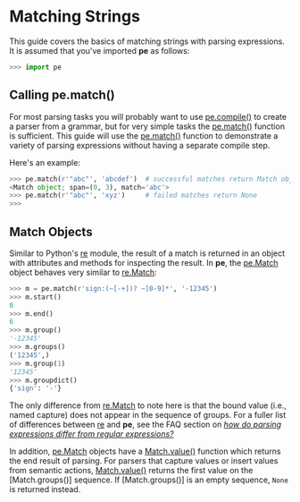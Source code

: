 
# Matching Strings

This guide covers the basics of matching strings with parsing
expressions. It is assumed that you've imported **pe** as follows:

```python
>>> import pe

```

[pe.match()]: ../api/pe.md#match
[pe.compile()]: ../api/pe.md#compile
[pe.Match]: ../api/pe.md#Match-object
[Match.end()]: ../api/pe.md#Match-end
[Match.group()]: ../api/pe.md#Match-group
[Match.value()]: ../api/pe.md#Match-value
[re]: https://docs.python.org/3/library/re.html
[re.Match]: https://docs.python.org/3/library/re.html#match-objects


## Calling pe.match()

For most parsing tasks you will probably want to use [pe.compile()] to
create a parser from a grammar, but for very simple tasks the
[pe.match()] function is sufficient. This guide will use the
[pe.match()] function to demonstrate a variety of parsing expressions
without having a separate compile step.

Here's an example:

```python
>>> pe.match(r'"abc"', 'abcdef')  # successful matches return Match objects
<Match object; span=(0, 3), match='abc'>
>>> pe.match(r'"abc"', 'xyz')     # failed matches return None
>>>

```


## Match Objects

Similar to Python's [re] module, the result of a match is returned in
an object with attributes and methods for inspecting the result. In
**pe**, the [pe.Match] object behaves very similar to [re.Match]:

```python
>>> m = pe.match(r'sign:(~[-+])? ~[0-9]*', '-12345')
>>> m.start()
0
>>> m.end()
6
>>> m.group()
'-12345'
>>> m.groups()
('12345',)
>>> m.group(1)
'12345'
>>> m.groupdict()
{'sign': '-'}

```

The only difference from [re.Match] to note here is that the bound
value (i.e., named capture) does not appear in the sequence of
groups. For a fuller list of differences between [re] and **pe**, see
the FAQ section on [*how do parsing expressions differ from regular
expressions?*](../faq.md#how-do-parsing-expressions-differ-from-regular-expressions)

In addition, [pe.Match] objects have a [Match.value()] function which
returns the end result of parsing. For parsers that capture values or
insert values from semantic actions, [Match.value()] returns the first
value on the [Match.groups()] sequence. If [Match.groups()] is an
empty sequence, `None` is returned instead.
